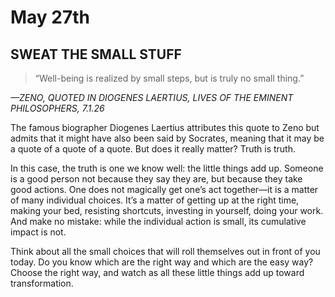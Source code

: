 # May 27th
## SWEAT THE SMALL STUFF

> “Well-being is realized by small steps, but is truly no small thing.”

*—ZENO, QUOTED IN DIOGENES LAERTIUS, LIVES OF THE EMINENT PHILOSOPHERS, 7.1.26*

The famous biographer Diogenes Laertius attributes this quote to Zeno but admits that it might have also been said by Socrates, meaning that it may be a quote of a quote of a quote. But does it really matter? Truth is truth.

In this case, the truth is one we know well: the little things add up. Someone is a good person not because they say they are, but because they take good actions. One does not magically get one’s act together—it is a matter of many individual choices. It’s a matter of getting up at the right time, making your bed, resisting shortcuts, investing in yourself, doing your work. And make no mistake: while the individual action is small, its cumulative impact is not.

Think about all the small choices that will roll themselves out in front of you today. Do you know which are the right way and which are the easy way? Choose the right way, and watch as all these little things add up toward transformation.

